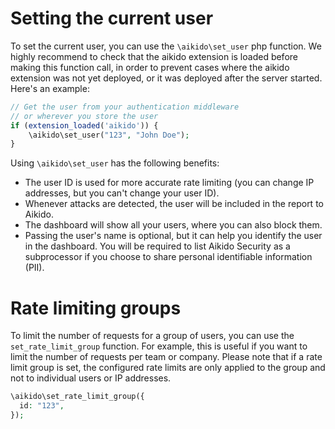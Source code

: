 # Setting the current user

To set the current user, you can use the `\aikido\set_user` php function.
We highly recommend to check that the aikido extension is loaded before making this function call, in order to prevent cases where the aikido extension was not yet deployed, or it was deployed after the server started.
Here's an example:

```php
// Get the user from your authentication middleware
// or wherever you store the user
if (extension_loaded('aikido')) {
    \aikido\set_user("123", "John Doe");
}
```

Using `\aikido\set_user` has the following benefits:
- The user ID is used for more accurate rate limiting (you can change IP addresses, but you can't change your user ID).
- Whenever attacks are detected, the user will be included in the report to Aikido.
- The dashboard will show all your users, where you can also block them.
- Passing the user's name is optional, but it can help you identify the user in the dashboard. You will be required to list Aikido Security as a subprocessor if you choose to share personal identifiable information (PII).

# Rate limiting groups

To limit the number of requests for a group of users, you can use the `set_rate_limit_group` function. For example, this is useful if you want to limit the number of requests per team or company.
Please note that if a rate limit group is set, the configured rate limits are only applied to the group and not to individual users or IP addresses.

```php
\aikido\set_rate_limit_group({
  id: "123",
});
```